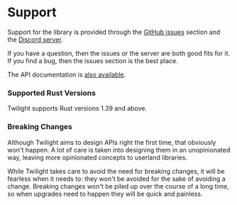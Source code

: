 # Support

Support for the library is provided through the [GitHub issues] section and the
[Discord server].

If you have a question, then the issues or the server are both good fits for it.
If you find a bug, then the issues section is the best place.

The API documentation is [also available][api docs].

### Supported Rust Versions

Twilight supports Rust versions 1.39 and above.

### Breaking Changes

Although Twilight aims to design APIs right the first time, that obviously won't
happen. A lot of care is taken into designing them in an unopinionated way,
leaving more opinionated concepts to userland libraries.

While Twilight takes care to avoid the need for breaking changes, it will be
fearless when it needs to: they won't be avoided for the sake of avoiding a
change. Breaking changes won't be piled up over the course of a long time, so
when upgrades need to happen they will be quick and painless.

[Discord server]: https://discord.gg/WBdGJCc
[GitHub issues]: https://github.com/twilight-rs/twilight/issues
[api docs]: https://twilight-rs.github.io
